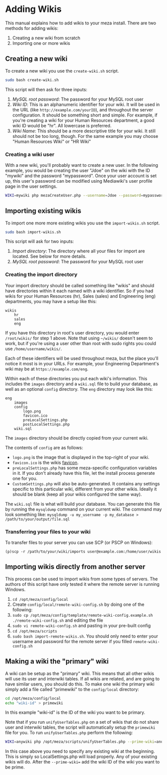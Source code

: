 # Adding Wikis

This manual explains how to add wikis to your meza install. There are two methods for adding wikis:

1. Creating a new wiki from scratch
2. Importing one or more wikis

## Creating a new wiki

To create a new wiki you use the `create-wiki.sh` script.

```bash
sudo bash create-wiki.sh
```

This script will then ask for three inputs:

1. *MySQL root password*: The password for your MySQL root user
2. *Wiki ID*: This is an alphanumeric identifier for your wiki. It will be used in the URL (like `http://example.com/yourID`), and throughout the server configuration. It should be something short and simple. For example, if you're creating a wiki for your Human Resources department, a good wiki ID would be "hr". All lowercase is preferred.
3. *Wiki Name*: This should be a more descriptive title for your wiki. It still should not be too long, though. For the same example you may choose "Human Resources Wiki" or "HR Wiki"

### Creating a wiki user

With a new wiki, you'll probably want to create a new user. In the following example, you would be creating the user "Jdoe" on the wiki with the ID "mywiki" and the password "mypassword". Once your user account is set up, this user's password can be modified using Mediawiki's user profile page in the user settings.

```bash
WIKI=mywiki php mezaCreateUser.php --username=Jdoe --password=mypassword
```

## Importing existing wikis

To import one more more existing wikis you use the `import-wikis.sh` script.

```bash
sudo bash import-wikis.sh
```

This script will ask for two inputs:

1. *Import directory*: The directory where all your files for import are located. See below for more details.
2. *MySQL root password*: The password for your MySQL root user

### Creating the import directory

Your import directory should be called something like "wikis" and should have directories within it each named with a wiki identifier. So if you had wikis for your Human Resources (hr), Sales (sales) and Engineering (eng) departments, you may have a setup like this:

```
wikis
	hr
	sales
	eng
```

If you have this directory in root's user directory, you would enter `/root/wikis/` for step 1 above. Note that using `~/wikis/` doesn't seem to work, but if you're using a user other than root with sudo rights you could use `/home/username/wikis/`.

Each of these identifiers will be used throughout meza, but the place you'll notice it most is in your URLs. For example, your Engineering Department's wiki may be at `https://example.com/eng`.

Within each of these directories you put each wiki's information. This includes the `images` directory and a `wiki.sql` file to build your database, as well as an optional `config` directory. The `eng` directory may look like this:

```
eng
	images
	config
		logo.png
		favicon.ico
		preLocalSettings.php
		postLocalSettings.php
	wiki.sql
```

The `images` directory should be directly copied from your current wiki.

The contents of `config` are as follows:

* `logo.png` is the image that is displayed in the top-right of your wiki.
* `favicon.ico` is the wikis [favicon](https://en.wikipedia.org/wiki/Favicon).
* `preLocalSettings.php` has some meza-specific configuration variables in it. If you don't already have this file, let the install process generate one for you.
* `CustomSettings.php` will also be auto-generated. It contains any settings specific to this particular wiki, different from your other wikis. Ideally it should be blank (keep all your wikis configured the same way).

The `wiki.sql` file is what will build your database. You can generate this file by running the `mysqldump` command on your current wiki. The command may look something like: `mysqldump -u my_username -p my_database > /path/to/your/output/file.sql`

### Transferring your files to your wiki

To transfer files to your server you can use SCP (or PSCP on Windows):

```
(p)scp -r /path/to/your/wiki/imports user@example.com:/home/user/wikis
```

## Importing wikis directly from another server

This process can be used to import wikis from some types of servers. The authors of this script have only tested it where the remote server is running Windows.

1. `cd /opt/meza/config/local`
2. Create `config/local/remote-wiki-config.sh` by doing one of the following:
  1. `sudo cp /opt/meza/config/template/remote-wiki-config.example.sh ./remote-wiki-config.sh` and editing the file
  2. `sudo vi remote-wiki-config.sh` and pasting in your pre-built config
3. `cd /opt/meza/scripts`
4. `sudo bash import-remote-wikis.sh`. You should only need to enter your username and password for the remote server if you filled `remote-wiki-config.sh`


## Making a wiki the "primary" wiki

A wiki can be setup as the "primary" wiki. This means that all other wikis will use its user and interwiki tables. If all wikis are related, and are going to have similar users, you should do this. To make one wiki the primary wiki simply add a file called "primewiki" to the `config/local` directory:

```bash
cd /opt/meza/config/local
echo "wiki-id" > primewiki
```

In this example "wiki-id" is the ID of the wiki you want to be primary.

Note that if you run `unifyUserTables.php` on a set of wikis that do not share user and interwiki tables, the script will automatically setup the `primewiki` file for you. To run `unifyUserTables.php` perform the following:

```bash
WIKI=anywiki php /opt/meza/scripts/unifyUserTables.php --prime-wiki=anotherwiki
```

In this case above you need to specify any existing wiki at the beginning. This is simply so LocalSettings.php will load properly. Any of your existing wikis will do. After the `--prime-wiki=` add the wiki ID of the wiki you want to be prime.
